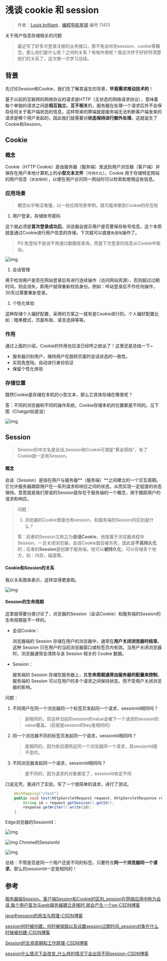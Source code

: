 # 浅谈 cookie 和 session

> 作者：[Louis brilliant](https://www.code-nav.cn/user/1620599227736473602/info)，[编程导航星球](https://wx.zsxq.com/dweb2/index/group/51122858222824) 编号 11413

关于用户信息存储相关的问题

> 最近写了好多次登录注册的业务接口，那不免会听到session、cookie等概念。那么他们是什么呢？之间的关系？有啥作用呢？我这次终于好好捋清楚他们的关系了，这次做一次学习总结。

## 背景

 先讨论Session和Cookie，我们先了解其诞生的背景，**毕竟需求推动技术的**！

 基于以前的互联网的网络协议的请求是HTTP（无状态的网络请求协议），意味着每个单独的请求之间是**相互独立、互不相关**的，服务器在处理一个请求后并不会保存任何关于客户端状态的信息。这样带来的弊端就是服务端无法判断客户端发来的请求是哪个用户发起的，因此我们就需要对**状态保持进行额外处理**，这就诞生了Cookie和Session。

## Cookie

### 概念

 Cookie（HTTP Cookie）是由服务器（服务端）发送到用户浏览器（客户端）并保存在用户本地计算机上的**小型文本文件**（`可持久化`）。Cookie 用于存储特定网站的用户信息（`状态保持`），以便在用户访问同一网站时可以检索和使用这些信息。

### 应用场景

> 概念似乎晦涩难懂，以一些应用场景举例，就可能体察到Cookie的存在啦

1. 用户登录，存储账号密码

这个就必须是**首次登录成功后**，浏览器会提示用户是否要保存账号信息，这个本质就是通过Cookie进行用户信息的存储，下次就可以直接`免登陆`操作了。

> PS:免登陆不是说不用通过数据库查询，而是下次登录的信息从Cookie中取出。

![img](https://pic.yupi.icu/5563/202312151543693.png)

1. 会话管理

用于检测用户是否在网站登录后有进行连续操作（访问网站资源），否则超过过期时间，则会消失，即用户就得重新校验身份。例如：哔站登录后不作任何操作，30天过需要重新登录。

1. 个性化体验

这种存储个人偏好配置，采用的方案之一就有是Cookie进行的。个人偏好配置比如：暗黑模式，页面布局、语言选择等等。

### 作用

通过上面的介绍，Cookie的作用也应该已经呼之欲出了！这里还是总结一下~

- 服务器识别用户，保持用户在跳转页面时会话状态的一致性。
- 实现免登陆，自动进行身份验证
- 保留个性化体验

### 存储位置

既然Cookie是存储在本机的小型文本，那么它具体存储在哪里呢？

答：不同的浏览器和不同的操作系统，Cookie存储本机的位置都是不同的。见下图（Chatgpt如是说）

![img](https://pic.yupi.icu/5563/202312151543765.png)

## Session

> Session的中文名是会话,Session和Cookie可谓是“黄金搭档”，有了Cookie就一定有Session。

#### 概念

 会话（Session）是指在用户与服务器**（服务端）**之间建立的一个交互周期。它允许服务器跟踪用户在一系列请求和响应之间的状态，从而实现一定程度的状态保持。意思就是我们常说的Session是存在于服务端的一个概念，用于跟踪用户的请求和响应。

> 问题：
>
> 1. 浏览器的Cookie里面也有session，和服务端的Session的区别是什么？
>
> 答：前者的Session又称之为**会话Cookie**，他是属于浏览器进程中Session，一旦关闭浏览器，会话Cookie就会被杀死，因此是**不具持久化**的；后者的**Session**是创建于服务端，他可以**被持久化**，可以存储多个地方，如：内存，磁盘等。

#### Cookie和Session的关系

我以关系图来表示，这样显得更直观。

![img](https://pic.yupi.icu/5563/202312151543936.png)

#### Session的生命周期

这里就得要分类讨论了，浏览器的Session（会话Cookie）和服务端的Session的生命周期是不一样的。

- 会话Cookie：

   浏览器端的 Session 存储在用户的浏览器中，通常在**用户关闭浏览器时结束**。这种 Session 只在用户的当前浏览器窗口或标签页内有效。当用户关闭浏览器时，浏览器通常会清除与该 Session 相关的 Cookie 数据。

- Session：

   服务端的 Session 存储在服务器上，其**生命周期通常由服务器的配置来控制**。服务端的 Session 可以在用户的多个请求之间保持状态，而不受用户关闭浏览器的影响。

问题：

1. 不同用户在同一个浏览器同一个标签页发起同一个请求，sessionId相同吗？

   > 是相同的，但这样当前的session的value会被下一个请求的session的value覆盖。（前提是session的key是相同的）

2. 同一个浏览器不同的标签页发起同一个请求，sessionId相同吗？

   > 是相同的，因为依旧遵照这同一个浏览器同一个请求，其sessionId是不变的。

3. 不同浏览器发起同一个请求，sessionId相同吗？

   > 是不同的，因为请求的对象都变了，sessionId肯定不同

口说无凭，我进行了实验，写了一个很简单的请求，进行了测试。

```java
    @GetMapping("/test")
    public void test(HttpServletRequest request, HttpServletResponse response) throws IOException {
        String id = request.getSession().getId();
        response.getWriter().write(id);
    }
```

Edge浏览器的SessionId：

![img](https://pic.yupi.icu/5563/202312151543002.png)

![img](https://pic.yupi.icu/5563/202312151543923.png) Chrome的SessionId

![img](https://pic.yupi.icu/5563/202312151543928.png)

总结：不管是否是同一个用户还是不同的标签，只要符合**同一个浏览器同一个请求**，那么的sessionId一定是相同的！

## 参考

[服务器端Session、客户端Session和Cookie的区别_session在网络应用中称为会话,每个用户首次与web服务器建立连接时,就会产生一个se-CSDN博客](https://blog.csdn.net/java_faep/article/details/78082802)

[java中session的用法与原理-CSDN博客](https://blog.csdn.net/samniwu/article/details/90417160)

[session何时被创建，何时被销毁以及设置session过期时间_session对象在什么时候被创建-CSDN博客](https://blog.csdn.net/qq_41538097/article/details/106239901)

[Session的生命周期和工作原理-CSDN博客](https://blog.csdn.net/hanziang1996/article/details/78969044)

[session什么情况下会改变_什么样的情况下会出现不同session-CSDN博客](https://blog.csdn.net/zhujason9107/article/details/52808648)